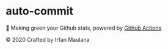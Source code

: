 # auto-commit

🌳 Making green your Github stats, powered by [Github Actions](https://github.com/features/actions)


© 2020 Crafted by Irfan Maulana


